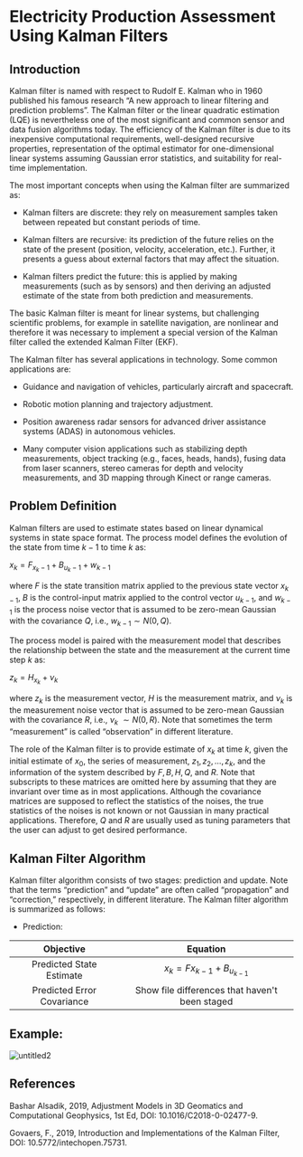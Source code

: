 # Electricity Production Assessment Using Kalman Filters

## Introduction

Kalman filter is named with respect to Rudolf E. Kalman who in 1960 published his famous research “A new approach to linear filtering and prediction problems”. The Kalman filter or the linear quadratic estimation (LQE) is nevertheless one of the most significant and common sensor and data fusion algorithms today. The efficiency of the Kalman filter is due to its inexpensive computational requirements, well-designed recursive properties, representation of the optimal estimator for one-dimensional linear systems assuming Gaussian error statistics, and suitability for real-time implementation.

The most important concepts when using the Kalman filter are summarized as:

- Kalman filters are discrete: they rely on measurement samples taken between repeated but constant periods of time.

- Kalman filters are recursive: its prediction of the future relies on the state of the present (position, velocity, acceleration, etc.). Further, it presents a guess about external factors that may affect the situation.

- Kalman filters predict the future: this is applied by making measurements (such as by sensors) and then deriving an adjusted estimate of the state from both prediction and measurements.


The basic Kalman filter is meant for linear systems, but challenging scientific problems, for example in satellite navigation, are nonlinear and therefore it was necessary to implement a special version of the Kalman filter called the extended Kalman Filter (EKF).

The Kalman filter has several applications in technology. Some common applications are:

- Guidance and navigation of vehicles, particularly aircraft and spacecraft.

- Robotic motion planning and trajectory adjustment.

- Position awareness radar sensors for advanced driver assistance systems (ADAS) in autonomous vehicles.

- Many computer vision applications such as stabilizing depth measurements, object tracking (e.g., faces, heads, hands), fusing data from laser scanners, stereo cameras for depth and velocity measurements, and 3D mapping through Kinect or range cameras.

## Problem Definition

Kalman filters are used to estimate states based on linear dynamical systems in state space format. The process model defines the evolution of the state from time $k−1$ to time $k$ as:

$x_k = F_{x_k−1}+B_{u_k−1} + w_{k−1}$

where $F$ is the state transition matrix applied to the previous state vector $x_{k−1}$, $B$ is the control-input matrix applied to the control vector $u_{k−1}$, and $w_{k−1}$ is the process noise vector that is assumed to be zero-mean Gaussian with the covariance $Q$, i.e., $w_{k−1}∼N(0,Q)$.

The process model is paired with the measurement model that describes the relationship between the state and the measurement at the current time step $k$ as:

$z_k=H_{x_k}+ν_k$ 

where  $z_k$ 
is the measurement vector, $H$ is the measurement matrix, 
and $ν_k$ is the measurement noise vector that is assumed to be zero-mean Gaussian with the covariance $R$, 
i.e., $ν_k$ $∼N(0,R)$. Note that sometimes the term “measurement” is called “observation” in different literature.

The role of the Kalman filter is to provide estimate of $x_k$ at time $k$, given the initial estimate of $x_0$, the series of measurement, $z_1,z_2,…,z_k$, and the information of the system described by $F, B, H, Q,$ and $R$. Note that subscripts to these matrices are omitted here by assuming that they are invariant over time as in most applications. Although the covariance matrices are supposed to reflect the statistics of the noises, the true statistics of the noises is not known or not Gaussian in many practical applications. Therefore, $Q$ and $R$ are usually used as tuning parameters that the user can adjust to get desired performance.


## Kalman Filter Algorithm

Kalman filter algorithm consists of two stages: prediction and update. Note that the terms “prediction” and “update” are often called “propagation” and “correction,” respectively, in different literature. The Kalman filter algorithm is summarized as follows:

- Prediction:

| Objective | Equation |
|   :---:      |     :---:      |
| Predicted State Estimate | $x_k = F{x_{k-1}} + B_{u_{k-1}}$ | 
| Predicted Error Covariance | Show file differences that haven't been staged |


## Example:

![untitled2](https://user-images.githubusercontent.com/47864776/175816833-57f43205-52bb-4222-881f-7041ec39560e.png)





## References

Bashar Alsadik, 2019, Adjustment Models in 3D Geomatics and Computational Geophysics, 1st Ed, DOI: 10.1016/C2018-0-02477-9.

Govaers, F., 2019, Introduction and Implementations of the Kalman Filter, DOI: 10.5772/intechopen.75731. 
